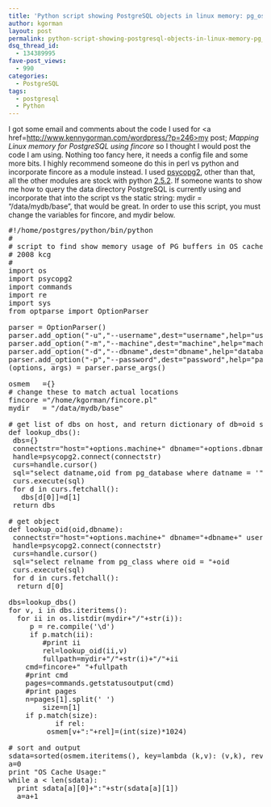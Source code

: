 ```yaml
---
title: 'Python script showing PostgreSQL objects in linux memory: pg_osmem.py'
author: kgorman
layout: post
permalink: python-script-showing-postgresql-objects-in-linux-memory-pg_osmempy
dsq_thread_id:
  - 134389995
fave-post_views:
  - 990
categories:
  - PostgreSQL
tags:
  - postgresql
  - Python
---
```

I got some email and comments about the code I used for <a href=http://www.kennygorman.com/wordpress/?p=246>my post</a>; *Mapping Linux memory for PostgreSQL using fincore* so I thought I would post the code I am using. Nothing too fancy here, it needs a config file and some more bits. I highly recommend someone do this in perl vs python and incorporate fincore as a module instead. I used <a href=http://www.initd.org/svn/psycopg/>psycopg2</a>, other than that, all the other modules are stock with python <a href=http://www.python.org/>2.5.2</a>. If someone wants to show me how to query the data directory PostgreSQL is currently using and incorporate that into the script vs the static string: mydir = &#8220;/data/mydb/base&#8221;, that would be great. In order to use this script, you must change the variables for fincore, and mydir below.

<pre lang="python">#!/home/postgres/python/bin/python
#
# script to find show memory usage of PG buffers in OS cache
# 2008 kcg
#
import os
import psycopg2
import commands
import re
import sys
from optparse import OptionParser

parser = OptionParser()
parser.add_option("-u","--username",dest="username",help="username for PostgreSQL")
parser.add_option("-m","--machine",dest="machine",help="machine to connect to.. aka: hostname")
parser.add_option("-d","--dbname",dest="dbname",help="database name to connect to")
parser.add_option("-p","--password",dest="password",help="password for PostgreSQL")
(options, args) = parser.parse_args()

osmem   ={}
# change these to match actual locations
fincore ="/home/kgorman/fincore.pl"
mydir   = "/data/mydb/base"

# get list of dbs on host, and return dictionary of db=oid sets
def lookup_dbs():
 dbs={}
 connectstr="host="+options.machine+" dbname="+options.dbname+" user="+options.username+" port=5432 password="+options.password
 handle=psycopg2.connect(connectstr)
 curs=handle.cursor()
 sql="select datname,oid from pg_database where datname = '"+options.dbname+"' and datname not like '%template%'"
 curs.execute(sql)
 for d in curs.fetchall():
   dbs[d[0]]=d[1]
 return dbs

# get object
def lookup_oid(oid,dbname):
 connectstr="host="+options.machine+" dbname="+dbname+" user="+options.username+" port=5432 password="+options.password
 handle=psycopg2.connect(connectstr)
 curs=handle.cursor()
 sql="select relname from pg_class where oid = "+oid
 curs.execute(sql)
 for d in curs.fetchall():
  return d[0]

dbs=lookup_dbs()
for v, i in dbs.iteritems():
  for ii in os.listdir(mydir+"/"+str(i)):
     p = re.compile('\d')
     if p.match(ii):
     	#print ii
        rel=lookup_oid(ii,v)
        fullpath=mydir+"/"+str(i)+"/"+ii
	cmd=fincore+" "+fullpath
	#print cmd
	pages=commands.getstatusoutput(cmd)
	#print pages
	n=pages[1].split(' ')
        size=n[1]
	if p.match(size):
           if rel:
	     osmem[v+":"+rel]=(int(size)*1024)

# sort and output
sdata=sorted(osmem.iteritems(), key=lambda (k,v): (v,k), reverse=True)
a=0
print "OS Cache Usage:"
while a &lt; len(sdata):
  print sdata[a][0]+":"+str(sdata[a][1])
  a=a+1

</pre>
